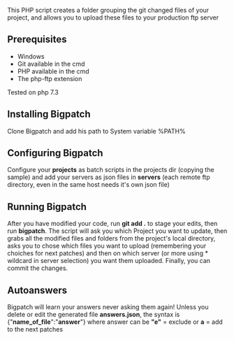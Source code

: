 This PHP script creates a folder grouping the  git changed files of your project, and allows you to upload these files to your production ftp server

## Prerequisites
- Windows
- Git available in the cmd
- PHP available in the cmd
- The php-ftp extension

Tested on php 7.3

## Installing Bigpatch
Clone Bigpatch and add his path to System variable %PATH%

## Configuring Bigpatch
Configure your **projects** as batch scripts in the projects dir (copying the sample) and add your servers as json files in **servers** (each remote ftp directory, even in the same host needs it's own json file)

## Running Bigpatch
After you have modified your code, run **git add .** to stage your edits,  then run **bigpatch**. The script will ask you which Project you want to update, then grabs all the modified files and folders from the project's local directory, asks you to chose which files you want to upload (remembering your choiches for next patches) and then on which server (or more using * wildcard in server selection) you want them uploaded. Finally, you can commit the changes.

## Autoanswers
Bigpatch will learn your answers never asking them again!
Unless you delete or edit the generated file **answers.json**, the syntax is {"**name_of_file**":"**answer**"} where answer can be **"e"** = exclude or **a** = add to the next patches
